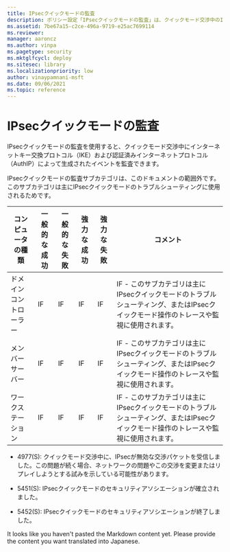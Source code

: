 ```yaml
---
title: IPsecクイックモードの監査
description: ポリシー設定「IPsecクイックモードの監査」は、クイックモード交渉中のIKEプロトコルおよびAuthIPの結果に対して監査イベントが生成されるかどうかを決定します。
ms.assetid: 7be67a15-c2ce-496a-9719-e25ac7699114
ms.reviewer: 
manager: aaroncz
ms.author: vinpa
ms.pagetype: security
ms.mktglfcycl: deploy
ms.sitesec: library
ms.localizationpriority: low
author: vinaypamnani-msft
ms.date: 09/06/2021
ms.topic: reference
---
```


# IPsecクイックモードの監査

IPsecクイックモードの監査を使用すると、クイックモード交渉中にインターネットキー交換プロトコル（IKE）および認証済みインターネットプロトコル（AuthIP）によって生成されたイベントを監査できます。

IPsecクイックモードの監査サブカテゴリは、このドキュメントの範囲外です。このサブカテゴリは主にIPsecクイックモードのトラブルシューティングに使用されるためです。

| コンピュータの種類 | 一般的な成功 | 一般的な失敗 | 強力な成功 | 強力な失敗 | コメント |
|-------------------|-----------------|-----------------|------------------|------------------|----------|
| ドメインコントローラー | IF              | IF              | IF               | IF               | IF - このサブカテゴリは主にIPsecクイックモードのトラブルシューティング、またはIPsecクイックモード操作のトレースや監視に使用されます。 |
| メンバーサーバー     | IF              | IF              | IF               | IF               | IF - このサブカテゴリは主にIPsecクイックモードのトラブルシューティング、またはIPsecクイックモード操作のトレースや監視に使用されます。 |
| ワークステーション   | IF              | IF              | IF               | IF               | IF - このサブカテゴリは主にIPsecクイックモードのトラブルシューティング、またはIPsecクイックモード操作のトレースや監視に使用されます。 |

- 4977(S): クイックモード交渉中に、IPsecが無効な交渉パケットを受信しました。この問題が続く場合、ネットワークの問題やこの交渉を変更またはリプレイしようとする試みを示している可能性があります。

- 5451(S): IPsecクイックモードのセキュリティアソシエーションが確立されました。

- 5452(S): IPsecクイックモードのセキュリティアソシエーションが終了しました。

It looks like you haven't pasted the Markdown content yet. Please provide the content you want translated into Japanese.

